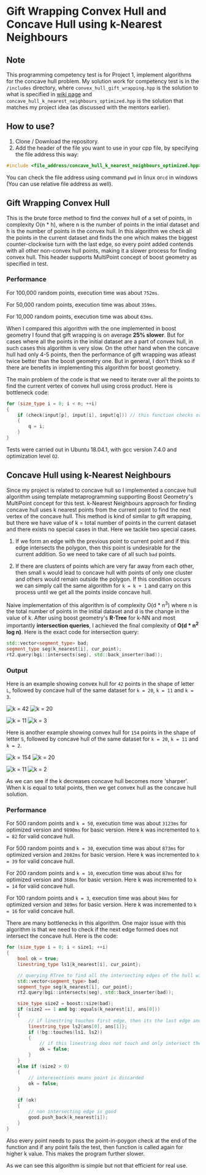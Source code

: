 # Gift Wrapping Convex Hull and Concave Hull using k-Nearest Neighbours

## Note
This programming competency test is for Project 1, implement algorithms for the concave hull problem. My solution work for competency test is in the `/includes` directory, where `convex_hull_gift_wrapping.hpp` is the solution to what is specified in [wiki page](https://github.com/boostorg/wiki/wiki/Google-Summer-of-Code%3A-2020) and `concave_hull_k_nearest_neighbours_optimized.hpp` is the solution that matches my project idea (as discussed with the mentors earlier).

## How to use?
1. Clone / Download the repository.
2. Add the header of the file you want to use in your cpp file, by specifying the file address this way: 
```cpp
#include <file_address/concave_hull_k_nearest_neighbours_optimized.hpp>
```
You can check the file address using command `pwd` in linux or`cd` in windows (You can use relative file address as well).

## Gift Wrapping Convex Hull
This is the brute force method to find the convex hull of a set of points, in complexity O(n * h), where n is the number of points in the intial dataset and h is the number of points in the convex hull. In this algorithm we check all the points in the current dataset and finds the one which makes the biggest counter-clockwise turn with the last edge, so every point added contends with all other non-convex hull points, making it a slower process for finding convex hull. This header supports MultiPoint concept of boost geometry as specified in test.

### Performance
For 100,000 random points, execution time was about `752ms`.

For 50,000 random points, execution time was about `359ms`.

For 10,000 random points, execution time was about `63ms`.

When I compared this algorithm with the one implemented in boost geometry I found that gift wrapping is on average **25% slower**. But for cases where all the points in the initial dataset are a part of convex hull, in such cases this algorithm is very slow. On the other hand when the concave hull had only 4-5 points, then the performance of gift wrapping was atleast twice better than the boost geometry one. But in general, I don't think so if there are benefits in implementing this algorithm for boost geometry.

The main problem of the code is that we need to iterate over all the points to find the current vertex of convex hull using cross product. Here is bottleneck code:
```cpp
for (size_type i = 0; i < n; ++i)
{
    if (check(input[p], input[i], input[q])) // this function checks orientation of the three points.
    {
        q = i;
    }
}
```

Tests were carried out in Ubuntu 18.04.1, with gcc version 7.4.0 and optimization level `O2`.

## Concave Hull using k-Nearest Neighbours
Since my project is related to concave hull so I implemented a concave hull algorithm using template metaprogramming supporting Boost Geometry's MultiPoint concept for this test. k-Nearest Neighbours approach for finding concave hull uses k nearest points from the current point to find the next vertex of the concave hull. This method is kind of similar to gift wrapping, but there we have value of k = total number of points in the current dataset and there exists no special cases in that. Here we tackle two special cases.

1. If we form an edge with the previous point to current point and if this edge intersects the polygon, then this point is undesirable for the current addition. So we need to take care of all such `bad` points.

2. If there are clusters of points which are very far away from each other, then small `k` would lead to concave hull with points of only one cluster and others would remain outside the polygon. If this condition occurs we can simply call the same algorithm for `k = k + 1` and carry on this process until we get all the points inside concave hull.

Naive implementation of this algorithm is of complexity O(d * n<sup>3</sup>) where n is the total number of points in the initial dataset and d is the change in the value of k. After using boost geometry's **R-Tree** for k-NN and most importantly **intersection queries**, I achieved the final complexity of **O(d * n<sup>2</sup> log n)**. Here is the exact code for intersection query:
```cpp
std::vector<segment_type> bad;
segment_type seg(k_nearest[i], cur_point);
rt2.query(bgi::intersects(seg), std::back_inserter(bad));
```

### Output
Here is an example showing convex hull for `42` points in the shape of letter `L`, followed by concave hull of the same dataset for `k = 20`, `k = 11` and `k = 3`.

![k = 42](https://github.com/digu-007/Boost_Geometry_Competency_Test_2020/blob/develop/images/L-42.png)
![k = 20](https://github.com/digu-007/Boost_Geometry_Competency_Test_2020/blob/develop/images/L-20.png)

![k = 11](https://github.com/digu-007/Boost_Geometry_Competency_Test_2020/blob/develop/images/L-11.png)
![k = 3](https://github.com/digu-007/Boost_Geometry_Competency_Test_2020/blob/develop/images/L-3.png)

Here is another example showing convex hull for `154` points in the shape of letter `S`, followed by concave hull of the same dataset for `k = 20`, `k = 11` and `k = 2`.

![k = 154](https://github.com/digu-007/Boost_Geometry_Competency_Test_2020/blob/develop/images/S-154.png)
![k = 20](https://github.com/digu-007/Boost_Geometry_Competency_Test_2020/blob/develop/images/S-20.png)

![k = 11](https://github.com/digu-007/Boost_Geometry_Competency_Test_2020/blob/develop/images/S-11.png)
![k = 2](https://github.com/digu-007/Boost_Geometry_Competency_Test_2020/blob/develop/images/S-2.png)

As we can see if the k decreases concave hull becomes more 'sharper'. When k is equal to total points, then we get convex hull as the concave hull solution.

### Performance
For 500 random points and `k = 50`, execution time was about `3123ms` for optimized version and `9890ms` for basic version. Here k was incremented to `k = 82` for valid concave hull.

For 500 random points and `k = 30`, execution time was about `873ms` for optimized version and `2082ms` for basic version. Here k was incremented to `k = 39` for valid concave hull.

For 200 random points and `k = 10`, execution time was about `87ms` for optimized version and `368ms` for basic version. Here k was incremented to `k = 14` for valid concave hull.

For 100 random points and `k = 3`, execution time was about `94ms` for optimized version and `389ms` for basic version. Here k was incremented to `k = 16` for valid concave hull.

There are many bottlenecks in this algorithm. One major issue with this algorithm is that we need to check if the next edge formed does not intersect the concave hull. Here is the code:
```cpp
for (size_type i = 0; i < size1; ++i)
{   
    bool ok = true;
    linestring_type ls1{k_nearest[i], cur_point};

    // querying RTree to find all the intersecting edges of the hull with the current edge
    std::vector<segment_type> bad;
    segment_type seg(k_nearest[i], cur_point);
    rt2.query(bgi::intersects(seg), std::back_inserter(bad));

    size_type size2 = boost::size(bad);
    if (size2 == 1 and bg::equals(k_nearest[i], ans[0]))
    {   
        // if linestring touches first edge, then its the last edge and is ok
        linestring_type ls2{ans[0], ans[1]};
        if (!bg::touches(ls1, ls2))
        {   
            // if this linestring does not touch and only intersect then discard this point
            ok = false;
        }
    }
    else if (size2 > 0)
    {   
        // interesections means point is discarded
        ok = false;
    }

    if (ok)
    {   
        // non intersecting edge is good
        good.push_back(k_nearest[i]);
    }
}
```
Also every point needs to pass the point-in-poygon check at the end of the function and if any point fails the test, then function is called again for higher k value. This makes the program further slower.

As we can see this algorithm is simple but not that efficient for real use.
